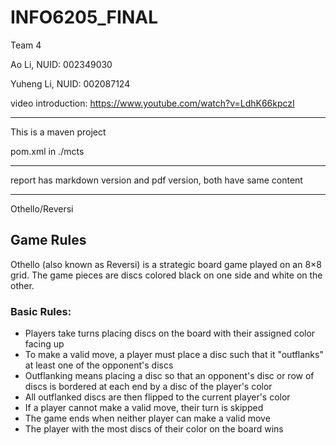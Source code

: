 # INFO6205_FINAL

Team 4

Ao Li, NUID: 002349030

Yuheng Li, NUID: 002087124

video introduction: https://www.youtube.com/watch?v=LdhK66kpczI

---

This is a maven project

pom.xml in ./mcts

---

report has markdown version and pdf version, both have same content

---

Othello/Reversi

## Game Rules

Othello (also known as Reversi) is a strategic board game played on an 8×8 grid. The game pieces are discs colored black on one side and white on the other.

### Basic Rules:
- Players take turns placing discs on the board with their assigned color facing up
- To make a valid move, a player must place a disc such that it "outflanks" at least one of the opponent's discs
- Outflanking means placing a disc so that an opponent's disc or row of discs is bordered at each end by a disc of the player's color
- All outflanked discs are then flipped to the current player's color
- If a player cannot make a valid move, their turn is skipped
- The game ends when neither player can make a valid move
- The player with the most discs of their color on the board wins
